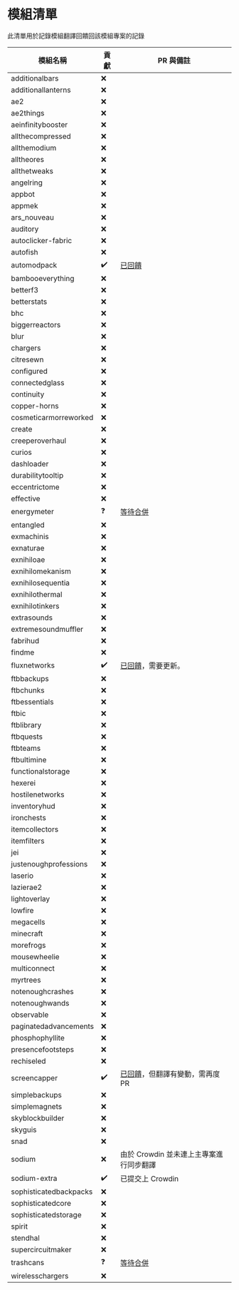 # 模組清單

此清單用於記錄模組翻譯回饋回該模組專案的記錄

| 模組名稱 | 貢獻 | PR 與備註 |
| ------ | ------ | ------ |
| additionalbars | :x: |  |
| additionallanterns | :x: |  |
| ae2 | :x: |  |
| ae2things | :x: |  |
| aeinfinitybooster | :x: |  |
| allthecompressed | :x: |  |
| allthemodium | :x: |  |
| alltheores | :x: |  |
| allthetweaks | :x: |  |
| angelring | :x: |  |
| appbot | :x: |  |
| appmek | :x: |  |
| ars_nouveau | :x: |  |
| auditory | :x: |  |
| autoclicker-fabric | :x: |  |
| autofish | :x: |  |
| automodpack | :heavy_check_mark: | [已回饋](https://github.com/Skidamek/AutoModpack/pull/64) |
| bambooeverything | :x: |  |
| betterf3 | :x: |  |
| betterstats | :x: |  |
| bhc | :x: |  |
| biggerreactors | :x: |  |
| blur | :x: |  |
| chargers | :x: |  |
| citresewn | :x: |  |
| configured | :x: |  |
| connectedglass | :x: |  |
| continuity | :x: |  |
| copper-horns | :x: |  |
| cosmeticarmorreworked | :x: |  |
| create | :x: |  |
| creeperoverhaul | :x: |  |
| curios | :x: |  |
| dashloader | :x: |  |
| durabilitytooltip | :x: |  |
| eccentrictome | :x: |  |
| effective | :x: |  |
| energymeter | :question: | [等待合併](https://github.com/AlmostReliable/energymeter-forge/pull/26) |
| entangled | :x: |  |
| exmachinis | :x: |  |
| exnaturae | :x: |  |
| exnihiloae | :x: |  |
| exnihilomekanism | :x: |  |
| exnihilosequentia | :x: |  |
| exnihilothermal | :x: |  |
| exnihilotinkers | :x: |  |
| extrasounds | :x: |  |
| extremesoundmuffler | :x: |  |
| fabrihud | :x: |  |
| findme | :x: |  |
| fluxnetworks | :heavy_check_mark: | [已回饋](https://github.com/SonarSonic/Flux-Networks/pull/482)，需要更新。 |
| ftbbackups | :x: |  |
| ftbchunks | :x: |  |
| ftbessentials | :x: |  |
| ftbic | :x: |  |
| ftblibrary | :x: |  |
| ftbquests | :x: |  |
| ftbteams | :x: |  |
| ftbultimine | :x: |  |
| functionalstorage | :x: |  |
| hexerei | :x: |  |
| hostilenetworks | :x: |  |
| inventoryhud | :x: |  |
| ironchests | :x: |  |
| itemcollectors | :x: |  |
| itemfilters | :x: |  |
| jei | :x: |  |
| justenoughprofessions | :x: |  |
| laserio | :x: |  |
| lazierae2 | :x: |  |
| lightoverlay | :x: |  |
| lowfire | :x: |  |
| megacells | :x: |  |
| minecraft | :x: |  |
| morefrogs | :x: |  |
| mousewheelie | :x: |  |
| multiconnect | :x: |  |
| myrtrees | :x: |  |
| notenoughcrashes | :x: |  |
| notenoughwands | :x: |  |
| observable | :x: |  |
| paginatedadvancements | :x: |  |
| phosphophyllite | :x: |  |
| presencefootsteps | :x: |  |
| rechiseled | :x: |  |
| screencapper | :heavy_check_mark: | [已回饋](https://github.com/Deftu/Screencapper/pull/6)，但翻譯有變動，需再度 PR |
| simplebackups | :x: |  |
| simplemagnets | :x: |  |
| skyblockbuilder | :x: |  |
| skyguis | :x: |  |
| snad | :x: |  |
| sodium | :x: | 由於 Crowdin 並未連上主專案進行同步翻譯 |
| sodium-extra | :heavy_check_mark: | 已提交上 Crowdin |
| sophisticatedbackpacks | :x: |  |
| sophisticatedcore | :x: |  |
| sophisticatedstorage | :x: |  |
| spirit | :x: |  |
| stendhal | :x: |  |
| supercircuitmaker | :x: |  |
| trashcans | :question: | [等待合併](https://github.com/SuperMartijn642/TrashCans/pull/20) |
| wirelesschargers | :x: |  |
